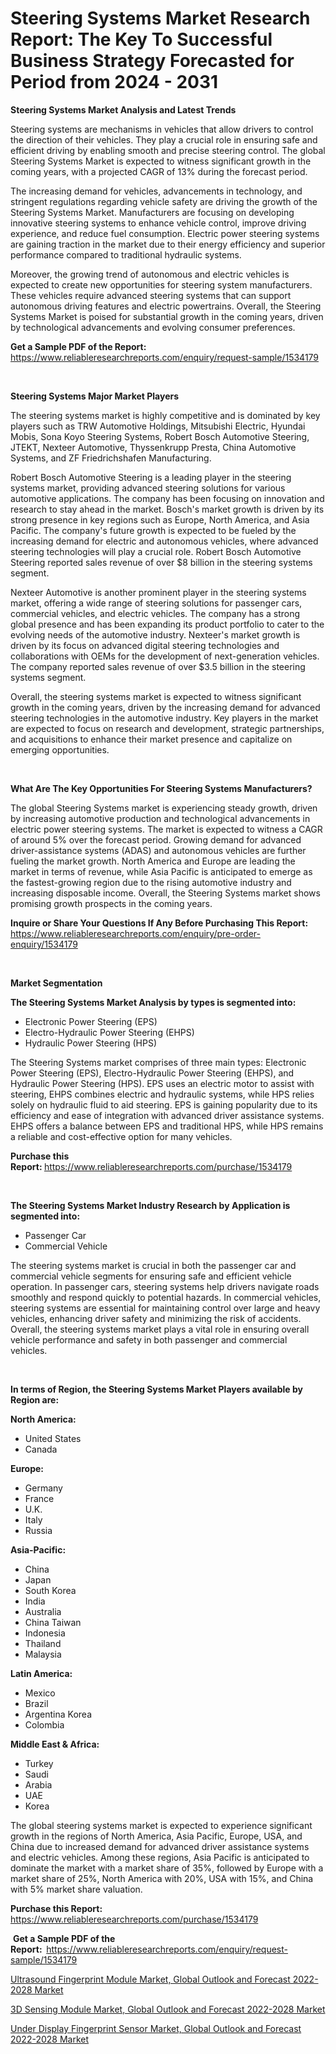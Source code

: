 <p><h1>Steering Systems Market Research Report: The Key To Successful Business Strategy Forecasted for Period from 2024 - 2031</h1></p><p><strong>Steering Systems Market Analysis and Latest Trends</strong></p>
<p><p>Steering systems are mechanisms in vehicles that allow drivers to control the direction of their vehicles. They play a crucial role in ensuring safe and efficient driving by enabling smooth and precise steering control. The global Steering Systems Market is expected to witness significant growth in the coming years, with a projected CAGR of 13% during the forecast period.</p><p>The increasing demand for vehicles, advancements in technology, and stringent regulations regarding vehicle safety are driving the growth of the Steering Systems Market. Manufacturers are focusing on developing innovative steering systems to enhance vehicle control, improve driving experience, and reduce fuel consumption. Electric power steering systems are gaining traction in the market due to their energy efficiency and superior performance compared to traditional hydraulic systems.</p><p>Moreover, the growing trend of autonomous and electric vehicles is expected to create new opportunities for steering system manufacturers. These vehicles require advanced steering systems that can support autonomous driving features and electric powertrains. Overall, the Steering Systems Market is poised for substantial growth in the coming years, driven by technological advancements and evolving consumer preferences.</p></p>
<p><strong>Get a Sample PDF of the Report:&nbsp;</strong> <a href="https://www.reliableresearchreports.com/enquiry/request-sample/1534179">https://www.reliableresearchreports.com/enquiry/request-sample/1534179</a></p>
<p>&nbsp;</p>
<p><strong>Steering Systems Major Market Players</strong></p>
<p><p>The steering systems market is highly competitive and is dominated by key players such as TRW Automotive Holdings, Mitsubishi Electric, Hyundai Mobis, Sona Koyo Steering Systems, Robert Bosch Automotive Steering, JTEKT, Nexteer Automotive, Thyssenkrupp Presta, China Automotive Systems, and ZF Friedrichshafen Manufacturing. </p><p>Robert Bosch Automotive Steering is a leading player in the steering systems market, providing advanced steering solutions for various automotive applications. The company has been focusing on innovation and research to stay ahead in the market. Bosch's market growth is driven by its strong presence in key regions such as Europe, North America, and Asia Pacific. The company's future growth is expected to be fueled by the increasing demand for electric and autonomous vehicles, where advanced steering technologies will play a crucial role. Robert Bosch Automotive Steering reported sales revenue of over $8 billion in the steering systems segment.</p><p>Nexteer Automotive is another prominent player in the steering systems market, offering a wide range of steering solutions for passenger cars, commercial vehicles, and electric vehicles. The company has a strong global presence and has been expanding its product portfolio to cater to the evolving needs of the automotive industry. Nexteer's market growth is driven by its focus on advanced digital steering technologies and collaborations with OEMs for the development of next-generation vehicles. The company reported sales revenue of over $3.5 billion in the steering systems segment.</p><p>Overall, the steering systems market is expected to witness significant growth in the coming years, driven by the increasing demand for advanced steering technologies in the automotive industry. Key players in the market are expected to focus on research and development, strategic partnerships, and acquisitions to enhance their market presence and capitalize on emerging opportunities.</p></p>
<p>&nbsp;</p>
<p><strong>What Are The Key Opportunities For Steering Systems Manufacturers?</strong></p>
<p><p>The global Steering Systems market is experiencing steady growth, driven by increasing automotive production and technological advancements in electric power steering systems. The market is expected to witness a CAGR of around 5% over the forecast period. Growing demand for advanced driver-assistance systems (ADAS) and autonomous vehicles are further fueling the market growth. North America and Europe are leading the market in terms of revenue, while Asia Pacific is anticipated to emerge as the fastest-growing region due to the rising automotive industry and increasing disposable income. Overall, the Steering Systems market shows promising growth prospects in the coming years.</p></p>
<p><strong>Inquire or Share Your Questions If Any Before Purchasing This Report:</strong> <a href="https://www.reliableresearchreports.com/enquiry/pre-order-enquiry/1534179">https://www.reliableresearchreports.com/enquiry/pre-order-enquiry/1534179</a></p>
<p>&nbsp;</p>
<p><strong>Market Segmentation</strong></p>
<p><strong>The Steering Systems Market Analysis by types is segmented into:</strong></p>
<p><ul><li>Electronic Power Steering (EPS)</li><li>Electro-Hydraulic Power Steering (EHPS)</li><li>Hydraulic Power Steering (HPS)</li></ul></p>
<p><p>The Steering Systems market comprises of three main types: Electronic Power Steering (EPS), Electro-Hydraulic Power Steering (EHPS), and Hydraulic Power Steering (HPS). EPS uses an electric motor to assist with steering, EHPS combines electric and hydraulic systems, while HPS relies solely on hydraulic fluid to aid steering. EPS is gaining popularity due to its efficiency and ease of integration with advanced driver assistance systems. EHPS offers a balance between EPS and traditional HPS, while HPS remains a reliable and cost-effective option for many vehicles.</p></p>
<p><strong>Purchase this Report:&nbsp;</strong><a href="https://www.reliableresearchreports.com/purchase/1534179">https://www.reliableresearchreports.com/purchase/1534179</a></p>
<p>&nbsp;</p>
<p><strong>The Steering Systems Market Industry Research by Application is segmented into:</strong></p>
<p><ul><li>Passenger Car</li><li>Commercial Vehicle</li></ul></p>
<p><p>The steering systems market is crucial in both the passenger car and commercial vehicle segments for ensuring safe and efficient vehicle operation. In passenger cars, steering systems help drivers navigate roads smoothly and respond quickly to potential hazards. In commercial vehicles, steering systems are essential for maintaining control over large and heavy vehicles, enhancing driver safety and minimizing the risk of accidents. Overall, the steering systems market plays a vital role in ensuring overall vehicle performance and safety in both passenger and commercial vehicles.</p></p>
<p>&nbsp;</p>
<p><strong>In terms of Region, the Steering Systems Market Players available by Region are:</strong></p>
<p>
    <p> <strong> North America: </strong>
        <ul>
            <li>United States</li>
            <li>Canada</li>
        </ul>
        </p> 
    <p> <strong> Europe: </strong>
        <ul>
            <li>Germany</li>
            <li>France</li>
            <li>U.K.</li>
            <li>Italy</li>
            <li>Russia</li>
        </ul>
        </p> 
    <p> <strong> Asia-Pacific: </strong>
        <ul>
            <li>China</li>
            <li>Japan</li>
            <li>South Korea</li>
            <li>India</li>
            <li>Australia</li>
            <li>China Taiwan</li>
            <li>Indonesia</li>
            <li>Thailand</li>
            <li>Malaysia</li>
        </ul>
        </p> 
    <p> <strong> Latin America: </strong>
        <ul>
            <li>Mexico</li>
            <li>Brazil</li>
            <li>Argentina Korea</li>
            <li>Colombia</li>
        </ul>
        </p> 
    <p> <strong> Middle East & Africa: </strong>
        <ul>
            <li>Turkey</li>
            <li>Saudi</li>
            <li>Arabia</li>
            <li>UAE</li>
            <li>Korea</li>
        </ul>
    </p>
    </p>
<p><p>The global steering systems market is expected to experience significant growth in the regions of North America, Asia Pacific, Europe, USA, and China due to increased demand for advanced driver assistance systems and electric vehicles. Among these regions, Asia Pacific is anticipated to dominate the market with a market share of 35%, followed by Europe with a market share of 25%, North America with 20%, USA with 15%, and China with 5% market share valuation.</p></p>
<p><strong>Purchase this Report: </strong><a href="https://www.reliableresearchreports.com/purchase/1534179">https://www.reliableresearchreports.com/purchase/1534179</a></p>
<p>&nbsp;<strong>Get a Sample PDF of the Report:&nbsp;&nbsp;</strong><a href="https://www.reliableresearchreports.com/enquiry/request-sample/1534179">https://www.reliableresearchreports.com/enquiry/request-sample/1534179</a></p>
<p><strong></strong></p>
<p><p><a href="https://view.publitas.com/reportprime-1/ultrasound-fingerprint-module-market-global-outlook-and-forecast-2022-2028-market-insights-market-players-and-forecast-till-2030/">Ultrasound Fingerprint Module Market, Global Outlook and Forecast 2022-2028 Market</a></p><p><a href="https://view.publitas.com/reportprime-1/3d-sensing-module-market-global-outlook-and-forecast-2022-2028-market-challenges-opportunities-and-growth-drivers-and-major-market-players-forecasted-for-period-from-2023-2030/">3D Sensing Module Market, Global Outlook and Forecast 2022-2028 Market</a></p><p><a href="https://view.publitas.com/reportprime-1/under-display-fingerprint-sensor-market-global-outlook-and-forecast-2022-2028-market-research-report-provides-thorough-industry-overview-which-offers-an-in-depth-analysis-of-product-trends-and-new-market-divisions/">Under Display Fingerprint Sensor Market, Global Outlook and Forecast 2022-2028 Market</a></p></p>